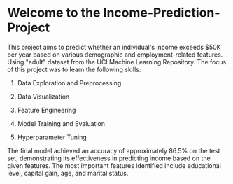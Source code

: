 # Welcome to the Income-Prediction-Project
This project aims to predict whether an individual's income exceeds $50K per year based on various demographic and employment-related features. Using "adult" dataset from the UCI Machine Learning Repository. The focus of this project was to learn the following skills:
1. Data Exploration and Preprocessing
   
2. Data Visualization
   
3. Feature Engineering
   
4. Model Training and Evaluation
   
5. Hyperparameter Tuning

The final model achieved an accuracy of approximately 86.5% on the test set, demonstrating its effectiveness in predicting income based on the given features. The most important features identified include educational level, capital gain, age, and marital status.
